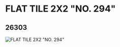 # FLAT TILE 2X2 "NO. 294"
## 26303
![FLAT TILE 2X2 "NO. 294"](https://lc-www-live-s.legocdn.com/media/bricks/5/2/6147325.jpg)